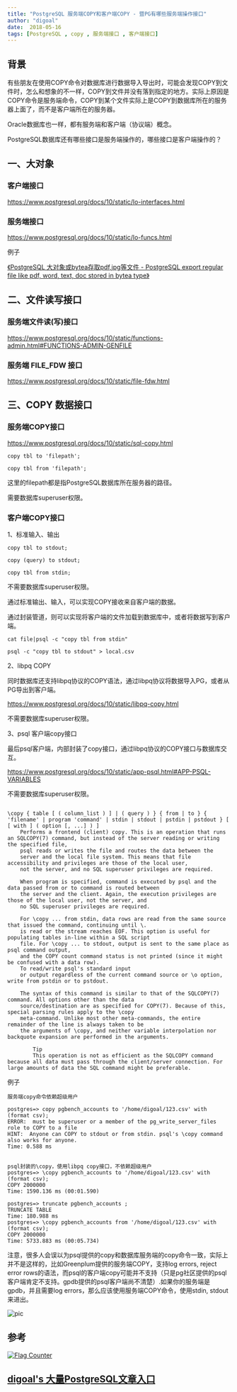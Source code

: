 ```yaml
---
title: "PostgreSQL 服务端COPY和客户端COPY - 暨PG有哪些服务端操作接口"
author: "digoal"
date:  2018-05-16
tags: [PostgreSQL , copy , 服务端接口 , 客户端接口]
---
```

## 背景 
有些朋友在使用COPY命令对数据库进行数据导入导出时，可能会发现COPY到文件时，怎么和想象的不一样，COPY到文件并没有落到指定的地方。实际上原因是COPY命令是服务端命令，COPY到某个文件实际上是COPY到数据库所在的服务器上面了，而不是客户端所在的服务器。

Oracle数据库也一样，都有服务端和客户端（协议端）概念。

PostgreSQL数据库还有哪些接口是服务端操作的，哪些接口是客户端操作的？

## 一、大对象

### 客户端接口

https://www.postgresql.org/docs/10/static/lo-interfaces.html

### 服务端接口

https://www.postgresql.org/docs/10/static/lo-funcs.html

例子

[《PostgreSQL 大对象或bytea存取pdf,jpg等文件 - PostgreSQL export regular file like pdf, word, text, doc stored in bytea type》](../201306/20130626_01.md)  

## 二、文件读写接口

### 服务端文件读(写)接口

https://www.postgresql.org/docs/10/static/functions-admin.html#FUNCTIONS-ADMIN-GENFILE

### 服务端 FILE_FDW 接口

https://www.postgresql.org/docs/10/static/file-fdw.html

## 三、COPY 数据接口
### 服务端COPY接口

https://www.postgresql.org/docs/10/static/sql-copy.html

```
copy tbl to 'filepath';

copy tbl from 'filepath';
```

这里的filepath都是指PostgreSQL数据库所在服务器的路径。

需要数据库superuser权限。

### 客户端COPY接口

1、标准输入、输出

```
copy tbl to stdout;

copy (query) to stdout;

copy tbl from stdin;
```

不需要数据库superuser权限。

通过标准输出、输入，可以实现COPY接收来自客户端的数据。

通过封装管道，则可以实现将客户端的文件加载到数据库中，或者将数据写到客户端。

```
cat file|psql -c "copy tbl from stdin"

psql -c "copy tbl to stdout" > local.csv
```

2、libpq COPY

同时数据库还支持libpq协议的COPY语法，通过libpq协议将数据导入PG，或者从PG导出到客户端。

https://www.postgresql.org/docs/10/static/libpq-copy.html

不需要数据库superuser权限。

3、psql 客户端copy接口

最后psql客户端，内部封装了copy接口，通过libpq协议的COPY接口与数据库交互。

https://www.postgresql.org/docs/10/static/app-psql.html#APP-PSQL-VARIABLES

不需要数据库superuser权限。

```

\copy { table [ ( column_list ) ] | ( query ) } { from | to } { 'filename' | program 'command' | stdin | stdout | pstdin | pstdout } [ [ with ] ( option [, ...] ) ]
    Performs a frontend (client) copy. This is an operation that runs an SQLCOPY(7) command, but instead of the server reading or writing the specified file, 
    psql reads or writes the file and routes the data between the
    server and the local file system. This means that file accessibility and privileges are those of the local user, 
    not the server, and no SQL superuser privileges are required.

    When program is specified, command is executed by psql and the data passed from or to command is routed between 
    the server and the client. Again, the execution privileges are those of the local user, not the server, and
    no SQL superuser privileges are required.

    For \copy ... from stdin, data rows are read from the same source that issued the command, continuing until \.  
    is read or the stream reaches EOF. This option is useful for populating tables in-line within a SQL script
    file. For \copy ... to stdout, output is sent to the same place as psql command output, 
    and the COPY count command status is not printed (since it might be confused with a data row). 
    To read/write psql's standard input
    or output regardless of the current command source or \o option, write from pstdin or to pstdout.

    The syntax of this command is similar to that of the SQLCOPY(7) command. All options other than the data 
    source/destination are as specified for COPY(7). Because of this, special parsing rules apply to the \copy
    meta-command. Unlike most other meta-commands, the entire remainder of the line is always taken to be 
    the arguments of \copy, and neither variable interpolation nor backquote expansion are performed in the arguments.

        Tip
        This operation is not as efficient as the SQLCOPY command because all data must pass through the client/server connection. For large amounts of data the SQL command might be preferable.
```

例子

```
服务端copy命令依赖超级用户

postgres=> copy pgbench_accounts to '/home/digoal/123.csv' with (format csv);
ERROR:  must be superuser or a member of the pg_write_server_files role to COPY to a file
HINT:  Anyone can COPY to stdout or from stdin. psql's \copy command also works for anyone.
Time: 0.588 ms


psql封装的\copy，使用libpq copy接口，不依赖超级用户
postgres=> \copy pgbench_accounts to '/home/digoal/123.csv' with (format csv);
COPY 2000000
Time: 1590.136 ms (00:01.590)

postgres=> truncate pgbench_accounts ;
TRUNCATE TABLE
Time: 180.988 ms
postgres=> \copy pgbench_accounts from '/home/digoal/123.csv' with (format csv);
COPY 2000000
Time: 5733.883 ms (00:05.734)
```
  
注意，很多人会误以为psql提供的copy和数据库服务端的copy命令一致，实际上并不是这样的，比如Greenplum提供的服务端COPY，支持log errors, reject error rows的语法，而psql的客户端copy可能并不支持（只是pg社区提供的psql客户端肯定不支持。gpdb提供的psql客户端尚不清楚）.如果你的服务端是gpdb，并且需要log errors，那么应该使用服务端COPY命令，使用stdin, stdout来进出。     
   
![pic](20180516_03_pic_001.jpg)  
    
## 参考
  
  
<a rel="nofollow" href="http://info.flagcounter.com/h9V1"  ><img src="http://s03.flagcounter.com/count/h9V1/bg_FFFFFF/txt_000000/border_CCCCCC/columns_2/maxflags_12/viewers_0/labels_0/pageviews_0/flags_0/"  alt="Flag Counter"  border="0"  ></a>  
  
  
  
  
  
  
## [digoal's 大量PostgreSQL文章入口](https://github.com/digoal/blog/blob/master/README.md "22709685feb7cab07d30f30387f0a9ae")
  
